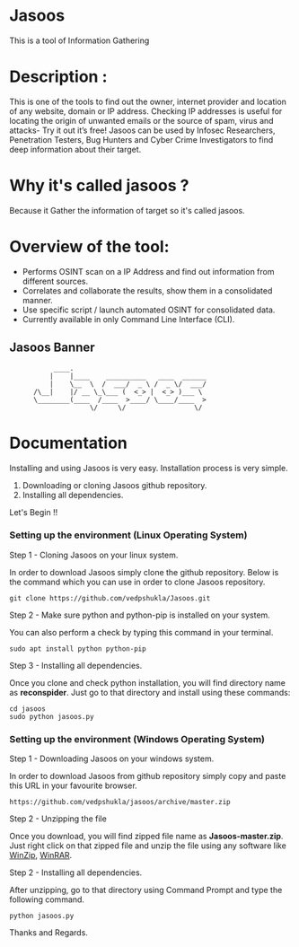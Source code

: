 # Jasoos

This is a tool of Information Gathering
# Description :

This is one of the tools to find out the owner, internet provider and location of any website, domain or IP address. Checking IP addresses is useful for locating the origin of unwanted emails or the source of spam, virus and attacks- Try it out it’s free! 
Jasoos can be used by Infosec Researchers, Penetration Testers, Bug Hunters and Cyber Crime Investigators to find deep information about their target.

# Why it's called jasoos ?

Because it Gather the information of target so it's called jasoos.

# Overview of the tool:

* Performs OSINT scan on a IP Address and find out information from different sources.
* Correlates and collaborate the results, show them in a consolidated manner.
* Use specific script / launch automated OSINT for consolidated data.
* Currently available in only Command Line Interface (CLI).

## Jasoos Banner

               ____.                                 
              |    |____    __________   ____  ______
              |    \__  \  /  ___/  _ \ /  _ \/  ___/
          /\__|    |/ __ \_\___ (  <_> |  <_> )___ \ 
          \________(____  /____  >____/ \____/____  >
                        \/     \/                 \/ 

# Documentation

Installing and using Jasoos is very easy. Installation process is very simple.

1. Downloading or cloning Jasoos github repository.
2. Installing all dependencies.

Let's Begin !!



### Setting up the environment (Linux Operating System)

Step 1 - Cloning Jasoos on your linux system.

In order to download Jasoos simply clone the github repository. Below is the command which you can use in order to clone Jasoos repository.
```
git clone https://github.com/vedpshukla/Jasoos.git
```

Step 2 - Make sure python and python-pip is installed on your system.

You can also perform a check by typing this command in your terminal.

```
sudo apt install python python-pip
```

Step 3 - Installing all dependencies.

Once you clone and check python installation, you will find directory name as **reconspider**. Just go to that directory and install using these commands:
```
cd jasoos
sudo python jasoos.py
```

### Setting up the environment (Windows Operating System)

Step 1 - Downloading Jasoos on your windows system.

In order to download Jasoos from github repository simply copy and paste this URL in your favourite browser.
```
https://github.com/vedpshukla/jasoos/archive/master.zip
```

Step 2 - Unzipping the file

Once you download, you will find zipped file name as **Jasoos-master.zip**. Just right click on that zipped file and unzip the file using any software like [WinZip](https://www.winzip.com/), [WinRAR](https://www.win-rar.com).

Step 2 - Installing all dependencies.

After unzipping, go to that directory using Command Prompt and type the following command.
```
python jasoos.py
```
Thanks and Regards.
